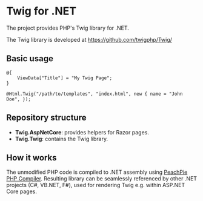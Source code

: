 # Twig for .NET

The project provides PHP's Twig library for .NET.

The Twig library is developed at https://github.com/twigphp/Twig/

## Basic usage

```razor
@{
    ViewData["Title"] = "My Twig Page";
}

@Html.Twig("/path/to/templates", "index.html", new { name = "John Doe", });
```

## Repository structure

- **Twig.AspNetCore**: provides helpers for Razor pages.
- **Twig.Twig**: contains the Twig library.

## How it works

The unmodified PHP code is compiled to .NET assembly using [PeachPie PHP Compiler](http://github.com/peachpiecompiler/peachpie). Resulting library can be seamlessly referenced by other .NET projects (C#, VB.NET, F#), used for rendering Twig e.g. within ASP.NET Core pages.
